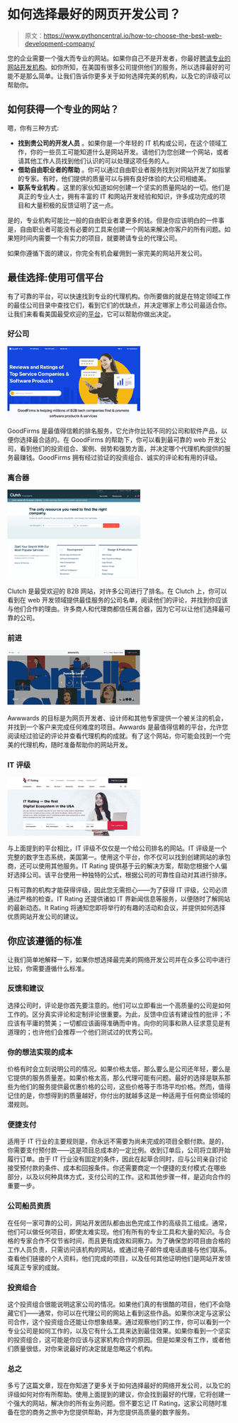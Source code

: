 # 如何选择最好的网页开发公司？

> 原文：<https://www.pythoncentral.io/how-to-choose-the-best-web-development-company/>

您的企业需要一个强大而专业的网站。如果你自己不是开发者，你最好[聘请专业的网站开发机构](https://it-rating.com/web-developers/)。如你所知，在美国有很多公司提供他们的服务，所以选择最好的可能不是那么简单。让我们告诉你更多关于如何选择完美的机构，以及它的评级可以帮助你。

## **如何获得一个专业的网站？**

嗯，你有三种方式:

*   **找到贵公司的开发人员** 。如果你是一个年轻的 IT 机构或公司，在这个领域工作，你的一些员工可能知道什么是网站开发。请他们为您创建一个网站，或者请其他工作人员找到他们认识的可以处理这项任务的人。
*   **借助自由职业者的帮助** 。你可以通过自由职业者服务找到对网站开发了如指掌的专家。有时，他们提供的质量可以与拥有良好体验的大公司相媲美。
*   **联系专业机构** 。这里的家伙知道如何创建一个坚实的质量网站的一切。他们是真正的专业人士，拥有丰富的 IT 和网站开发经验和知识，许多成功完成的项目和大量积极的反馈证明了这一点。

是的，专业机构可能比一般的自由职业者拿更多的钱。但是你应该明白的一件事是，自由职业者可能没有必要的工具来创建一个网站来解决你客户的所有问题。如果短时间内需要一个有实力的项目，就要聘请专业的代理公司。

如果你遵循下面的建议，你完全有机会雇佣到一家完美的网站开发公司。

## **最佳选择:使用可信平台**

有了可靠的平台，可以快速找到专业的代理机构。你所要做的就是在特定领域工作的最佳公司目录中查找它们，看到它们的优缺点，并决定哪家上市公司最适合你。让我们来看看美国最受欢迎的[平台](https://www.pythoncentral.io/what-is-python-used-for/)，它可以帮助你做出决定。

### **好公司**

[![goodfirms](img/ae06f431b07cb1a4b58bb02389eab23c.png)](https://www.pythoncentral.io/wp-content/uploads/2022/08/goodfirms.png)

GoodFirms 是最值得信赖的排名服务，它允许你比较不同的公司和软件产品，以便你选择最合适的。在 GoodFirms 的帮助下，你可以看到最可靠的 web 开发公司，看到他们的投资组合、案例、弱势和强势方面，并决定哪个代理机构提供的服务最赚钱。GoodFirms 拥有经过验证的投资组合、诚实的评论和有用的评级。

### **离合器**

[![clutch](img/9031201fce2915a331daa980d375f6e3.png)](https://www.pythoncentral.io/wp-content/uploads/2022/08/clutch.png)

Clutch 是最受欢迎的 B2B 网站，对许多公司进行了排名。在 Clutch 上，你可以看到在 web 开发领域提供最佳服务的公司名单，阅读他们的评论，并找到你应该与他们合作的理由。许多商人和代理商都信任离合器，因为它可以让他们选择最可靠的公司。

### **前进**

[![awwwards](img/9125ceffcf6ac0e9f40bc7db0549d5e0.png)](https://www.pythoncentral.io/wp-content/uploads/2022/08/awwwards.png)

Awwwards 的目标是为网页开发者、设计师和其他专家提供一个被关注的机会，并找到一个客户来完成任何难度的项目。Awwards 是最值得信赖的平台，允许您阅读经过验证的评论并查看代理机构的成就。有了这个网站，你可能会找到一个完美的代理机构，随时准备帮助你的网站开发。

### **IT 评级**

[![it rating](img/298571e685350986ef7a5888a5c0fa8c.png)](https://www.pythoncentral.io/wp-content/uploads/2022/08/it-rating.png)

与上面提到的平台相比，IT 评级不仅仅是一个给公司排名的网站。IT 评级是一个完整的数字生态系统，美国第一。使用这个平台，你不仅可以找到创建网站的承包商，还可以使用其他服务。IT Rating 提供基于云的解决方案，帮助您根据个人偏好选择公司。该平台使用一种独特的公式，根据公司的可靠性自动对其进行排序。

只有可靠的机构才能获得评级，因此您无需担心——为了获得 IT 评级，公司必须通过严格的检查。IT Rating 还提供诸如 IT 界新闻信息等服务，以便随时了解网站的最新动态。It Rating 将通知您即将举行的有趣的活动和会议，并提供如何选择优质网站开发公司的建议。

## **你应该遵循的标准**

让我们简单地解释一下，如果你想选择最完美的网络开发公司并在众多公司中进行比较，你需要遵循什么标准。

### **反馈和建议**

选择公司时，评论是你首先要注意的。他们可以立即看出一个高质量的公司是如何工作的。区分真实评论和定制评论很重要。为此，反馈中应该有建设性的批评；不应该有平庸的赞美；一切都应该画得准确而中肯。向你的同事和熟人征求意见是有道理的；也许他们会推荐一个他们测试过的优秀公司。

### **你的想法实现的成本**

价格有时会立刻说明公司的情况。如果价格太低，那么要么是公司还年轻，要么是它提供的服务质量差。如果价格太高，那么代理可能有问题。最好的选择是联系那些为他们的服务提供最优惠价格的公司，这些价格等于市场平均价格。然而，值得记住的是，你想得到的质量越好，你付出的就越多这是一种适用于任何商业领域的潜规则。

### **便捷支付**

适用于 IT 行业的主要规则是，你永远不需要为尚未完成的项目全额付款。是的，你需要支付预付款——这是项目总成本的一定比例。收到订单后，公司将立即开始履行订单。由于 IT 行业没有固定的条件，因此在起草合同时，应与公司亲自讨论接受预付款的条件、成本和回报条件。你还需要商定一个便捷的支付模式:在哪些部分，以及以何种具体方式，支付公司的工作。这和其他步骤一样，是迈向合作的重要一步。

### **公司船员资质**

在任何一家可靠的公司，网站开发团队都由出色完成工作的高级员工组成。通常，他们可以做任何项目，即使太难实现。他们有所有的专业工具和大量的知识。与合格的专家合作不仅节省时间，而且更有成效和洞察力。为了确保您的项目由合格的工作人员负责，只需访问该机构的网站，或通过电子邮件或电话直接与他们联系。查看他们链接的个人资料，他们完成的项目，以及任何其他证明他们是网站开发领域真正专家的成就。

### **投资组合**

这个投资组合很能说明这家公司的情况。如果他们真的有很酷的项目，他们不会隐藏它们——通常，你可以在代理公司的网站上看到这些作品。如果你决定与这家公司合作，这个投资组合还能让你想象结果。通过观察他们的工作，你可以看到一个专业公司是如何工作的，以及它有什么工具来达到最佳效果。如果你看到一个坚实的投资组合，这可能是你应该与这家机构合作的原因。但是如果没有工作，或者他们质量很低，对你来说最好的决定就是忽略这个机构。

### **总之**

多亏了这篇文章，现在你知道了更多关于如何选择最好的网络开发公司，以及它的评级如何对你有所帮助。使用上面提到的建议，你会找到最好的代理，它将创建一个强大的网站，解决你的所有业务问题。但不要忘记 IT Rating，这家公司随时准备在您的商务之旅中为您提供帮助，并为您提供高质量的数字服务。